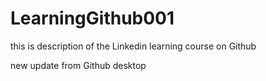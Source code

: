 # LearningGithub001

this is description of the Linkedin learning course on Github

new update from Github desktop